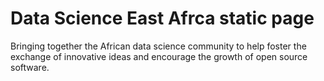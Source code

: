 <h1>Data Science East Afrca static page </h1>
<p>
Bringing together the African data science community to help foster the exchange of innovative ideas and encourage the growth of open source software.</p>
